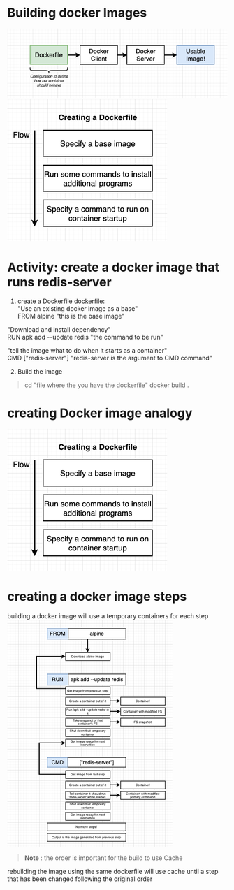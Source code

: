 # Building docker Images

<img src="./photos/1.png">

<img src="./photos/2.png">

# Activity: create a docker image that runs redis-server

1) create a Dockerfile
dockerfile:  
"Use an existing docker image as a base"  
FROM alpine "this is the base image"  
 
"Download and install dependency"  
RUN apk add --update redis  "the command to be run"  

"tell the image what to do when it starts as a container"  
CMD ["redis-server"] "redis-server is the argument to CMD command"  

2) Build the image

> cd "file where the you have the dockerfile"
> docker build .

# creating Docker image analogy
<img src="./photos/2.png">

# creating a docker image steps
building a docker image will use a temporary containers for each step  
<img src="./photos/4.png">

> **Note** : the order is important for the build to use Cache

rebuilding the image using the same dockerfile will use cache until a step that has been changed following the original order  




